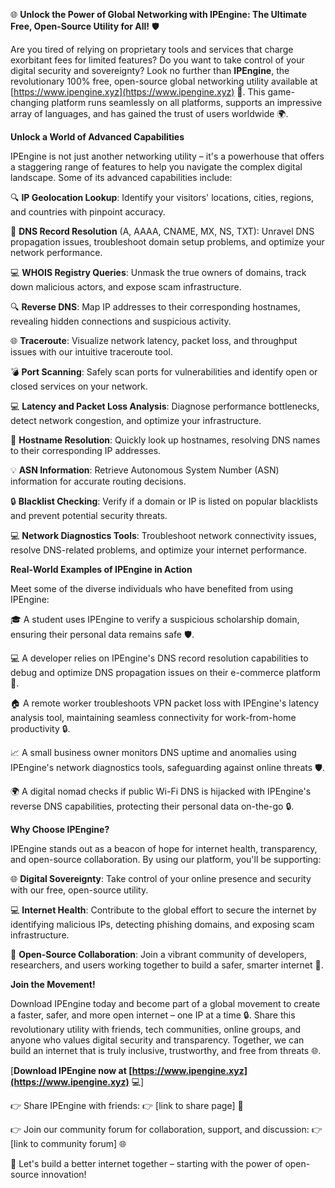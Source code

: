 🌐 **Unlock the Power of Global Networking with IPEngine: The Ultimate Free, Open-Source Utility for All!** 🛡️

Are you tired of relying on proprietary tools and services that charge exorbitant fees for limited features? Do you want to take control of your digital security and sovereignty? Look no further than **IPEngine**, the revolutionary 100% free, open-source global networking utility available at [https://www.ipengine.xyz](https://www.ipengine.xyz) 🚀. This game-changing platform runs seamlessly on all platforms, supports an impressive array of languages, and has gained the trust of users worldwide 🌍.

**Unlock a World of Advanced Capabilities**

IPEngine is not just another networking utility – it's a powerhouse that offers a staggering range of features to help you navigate the complex digital landscape. Some of its advanced capabilities include:

🔍 **IP Geolocation Lookup**: Identify your visitors' locations, cities, regions, and countries with pinpoint accuracy.

📡 **DNS Record Resolution** (A, AAAA, CNAME, MX, NS, TXT): Unravel DNS propagation issues, troubleshoot domain setup problems, and optimize your network performance.

💻 **WHOIS Registry Queries**: Unmask the true owners of domains, track down malicious actors, and expose scam infrastructure.

🔍 **Reverse DNS**: Map IP addresses to their corresponding hostnames, revealing hidden connections and suspicious activity.

🌐 **Traceroute**: Visualize network latency, packet loss, and throughput issues with our intuitive traceroute tool.

💣 **Port Scanning**: Safely scan ports for vulnerabilities and identify open or closed services on your network.

💻 **Latency and Packet Loss Analysis**: Diagnose performance bottlenecks, detect network congestion, and optimize your infrastructure.

📡 **Hostname Resolution**: Quickly look up hostnames, resolving DNS names to their corresponding IP addresses.

💡 **ASN Information**: Retrieve Autonomous System Number (ASN) information for accurate routing decisions.

🔒 **Blacklist Checking**: Verify if a domain or IP is listed on popular blacklists and prevent potential security threats.

💻 **Network Diagnostics Tools**: Troubleshoot network connectivity issues, resolve DNS-related problems, and optimize your internet performance.

**Real-World Examples of IPEngine in Action**

Meet some of the diverse individuals who have benefited from using IPEngine:

🎓 A student uses IPEngine to verify a suspicious scholarship domain, ensuring their personal data remains safe 🛡️.

💻 A developer relies on IPEngine's DNS record resolution capabilities to debug and optimize DNS propagation issues on their e-commerce platform 🚀.

🏠 A remote worker troubleshoots VPN packet loss with IPEngine's latency analysis tool, maintaining seamless connectivity for work-from-home productivity 🔒.

📈 A small business owner monitors DNS uptime and anomalies using IPEngine's network diagnostics tools, safeguarding against online threats 🛡️.

🌍 A digital nomad checks if public Wi-Fi DNS is hijacked with IPEngine's reverse DNS capabilities, protecting their personal data on-the-go 🔒.

**Why Choose IPEngine?**

IPEngine stands out as a beacon of hope for internet health, transparency, and open-source collaboration. By using our platform, you'll be supporting:

🌐 **Digital Sovereignty**: Take control of your online presence and security with our free, open-source utility.

💻 **Internet Health**: Contribute to the global effort to secure the internet by identifying malicious IPs, detecting phishing domains, and exposing scam infrastructure.

📡 **Open-Source Collaboration**: Join a vibrant community of developers, researchers, and users working together to build a safer, smarter internet 🚀.

**Join the Movement!**

Download IPEngine today and become part of a global movement to create a faster, safer, and more open internet – one IP at a time 🔒. Share this revolutionary utility with friends, tech communities, online groups, and anyone who values digital security and transparency. Together, we can build an internet that is truly inclusive, trustworthy, and free from threats 🌐.

[**Download IPEngine now at [https://www.ipengine.xyz](https://www.ipengine.xyz)** 💻]

👉 Share IPEngine with friends: 👉 [link to share page] 🔗

👉 Join our community forum for collaboration, support, and discussion: 👉 [link to community forum] 🌐

💬 Let's build a better internet together – starting with the power of open-source innovation!